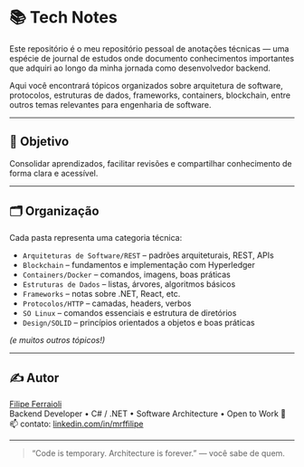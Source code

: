 # 📚 Tech Notes

Este repositório é o meu repositório pessoal de anotações técnicas — uma espécie de journal de estudos onde documento conhecimentos importantes que adquiri ao longo da minha jornada como desenvolvedor backend.

Aqui você encontrará tópicos organizados sobre arquitetura de software, protocolos, estruturas de dados, frameworks, containers, blockchain, entre outros temas relevantes para engenharia de software.

---

## 🧠 Objetivo

Consolidar aprendizados, facilitar revisões e compartilhar conhecimento de forma clara e acessível.

---

## 🗂 Organização

Cada pasta representa uma categoria técnica:

- `Arquiteturas de Software/REST` – padrões arquiteturais, REST, APIs
- `Blockchain` – fundamentos e implementação com Hyperledger
- `Containers/Docker` – comandos, imagens, boas práticas
- `Estruturas de Dados` – listas, árvores, algoritmos básicos
- `Frameworks` – notas sobre .NET, React, etc.
- `Protocolos/HTTP` – camadas, headers, verbos
- `SO Linux` – comandos essenciais e estrutura de diretórios
- `Design/SOLID` – princípios orientados a objetos e boas práticas

*(e muitos outros tópicos!)*

---

## ✍️ Autor

[Filipe Ferraioli](https://codebymister.com.br)  
Backend Developer • C# / .NET • Software Architecture • Open to Work 🚀  
📫 contato: [linkedin.com/in/mrffilipe](https://linkedin.com/in/mrffilipe)

---

> “Code is temporary. Architecture is forever.” — você sabe de quem.
